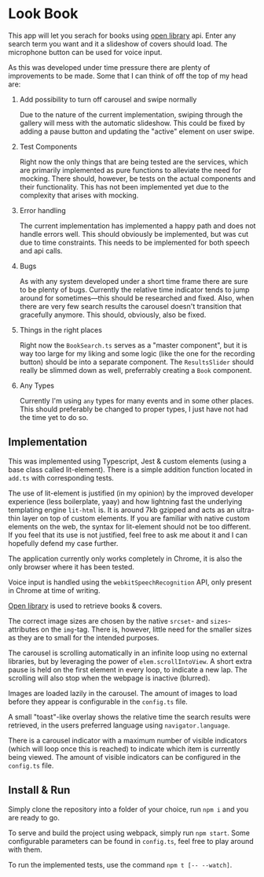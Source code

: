 # Look Book
This app will let you serach for books using [open library](https://openlibrary.org/) api. Enter any search term you want and it a slideshow of covers should load. The microphone button can be used for voice input.

As this was developed under time pressure there are plenty of improvements to be made. Some that I can think of off the top of my head are:

1. Add possibility to turn off carousel and swipe normally

    Due to the nature of the current implementation, swiping through the gallery will mess with the automatic slideshow. This could be fixed by adding a pause button and updating the "active" element on user swipe.

2. Test Components

    Right now the only things that are being tested are the services, which are primarily implemented as pure functions to alleviate the need for mocking. There should, however, be tests on the actual components and their functionality. This has not been implemented yet due to the complexity that arises with mocking.

3. Error handling

    The current implementation has implemented a happy path and does not handle errors well. This should obviously be implemented, but was cut due to time constraints. This needs to be implemented for both speech and api calls.

4. Bugs

    As with any system developed under a short time frame there are sure to be plenty of bugs. Currently the relative time indicator tends to jump around for sometimes—this should be researched and fixed. Also, when there are very few search results the carousel doesn't transition that gracefully anymore. This should, obviously, also be fixed.

5. Things in the right places

    Right now the `BookSearch.ts` serves as a "master component", but it is way too large for my liking and some logic (like the one for the recording button) should be into a separate component. The `ResultsSlider` should really be slimmed down as well, preferrably creating a `Book` component.

6. Any Types

    Currently I'm using `any` types for many events and in some other places. This should preferably be changed to proper types, I just have not had the time yet to do so. 


## Implementation
This was implemented using Typescript, Jest & custom elements (using a base class called lit-element). There is a simple addition function located in `add.ts` with corresponding tests.

The use of lit-element is justified (in my opinion) by the improved developer experience (less boilerplate, yaay) and how lightning fast the underlying templating engine `lit-html` is. It is around 7kb gzipped and acts as an ultra-thin layer on top of custom elements. If you are familiar with native custom elements on the web, the syntax for lit-element should not be too different. If you feel that its use is not justified, feel free to ask me about it and I can hopefully defend my case further.

The application currently only works completely in Chrome, it is also the only browser where it has been tested.

Voice input is handled using the `webkitSpeechRecognition` API, only present in Chrome at time of writing.

[Open library](https://openlibrary.org/) is used to retrieve books & covers.

The correct image sizes are chosen by the native `srcset`- and `sizes`-attributes on the `img`-tag. There is, however, little need for the smaller sizes as they are to small for the intended purposes.

The carousel is scrolling automatically in an infinite loop using no external libraries, but by leveraging the power of `elem.scrollIntoView`. A short extra pause is held on the first element in every loop, to indicate a new lap. The scrolling will also stop when the webpage is inactive (blurred).

Images are loaded lazily in the carousel. The amount of images to load before they appear is configurable in the `config.ts` file.

A small "toast"-like overlay shows the relative time the search results were retrieved, in the users preferred language using `navigator.language`.

There is a carousel indicator with a maximum number of visible indicators (which will loop once this is reached) to indicate which item is currently being viewed. The amount of visible indicators can be configured in the `config.ts` file.

## Install & Run
Simply clone the repository into a folder of your choice, run `npm i` and you are ready to go. 

To serve and build the project using webpack, simply run `npm start`. Some configurable parameters can be found in `config.ts`, feel free to play around with them.

To run the implemented tests, use the command `npm t [-- --watch]`.